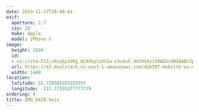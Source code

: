```yaml
---
date: 2019-11-17T10:49:41
exif:
  aperture: 1.7
  iso: 20
  make: Apple
  model: iPhone X
image:
  height: 1920
  id:
  - ni://sha-512;e0zyEpzQ0g_bCAPey2iHCSx-LhvAuh_mm3XGAzz3XW2OidHG8ABr2p8kLDQGjloUFyXUkkvTLLDiKMTa6vXLwg
  url: https://s3.dualstack.us-east-1.amazonaws.com/dpb587-website-us-east-1/asset/gallery/2019-san-diego/9eb8733a-bcbb-8e9d-a11e-aa20d9ac213a~1920.jpg
  width: 1440
location:
  latitude: 32.720505555555555
  longitude: -117.17355277777779
ordering: 4
title: IMG_8420.heic
---
```

